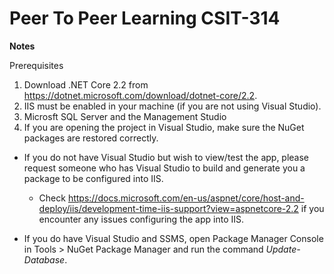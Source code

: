 # Peer To Peer Learning CSIT-314

**Notes**

Prerequisites
1. Download .NET Core 2.2 from https://dotnet.microsoft.com/download/dotnet-core/2.2. 
2. IIS must be enabled in your machine (if you are not using Visual Studio). 
3. Microsft SQL Server and the Management Studio
4. If you are opening the project in Visual Studio, make sure the NuGet packages are restored correctly.

* If you do not have Visual Studio but wish to view/test the app, please request someone who has Visual Studio to build and generate you a package to be configured into IIS. 

  * Check https://docs.microsoft.com/en-us/aspnet/core/host-and-deploy/iis/development-time-iis-support?view=aspnetcore-2.2 if you    encounter any issues configuring the app into IIS.

* If you do have Visual Studio and SSMS, open Package Manager Console in Tools > NuGet Package Manager and run the command *Update-Database*. 
